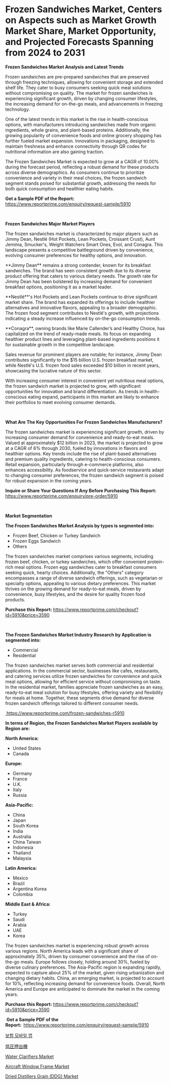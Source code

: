 <p><h1>Frozen Sandwiches Market, Centers on Aspects such as Market Growth Market Share, Market Opportunity, and Projected Forecasts Spanning from 2024 to 2031</h1></p><p><strong>Frozen Sandwiches Market Analysis and Latest Trends</strong></p>
<p><p>Frozen sandwiches are pre-prepared sandwiches that are preserved through freezing techniques, allowing for convenient storage and extended shelf life. They cater to busy consumers seeking quick meal solutions without compromising on quality. The market for frozen sandwiches is experiencing significant growth, driven by changing consumer lifestyles, the increasing demand for on-the-go meals, and advancements in freezing technology.</p><p>One of the latest trends in this market is the rise in health-conscious options, with manufacturers introducing sandwiches made from organic ingredients, whole grains, and plant-based proteins. Additionally, the growing popularity of convenience foods and online grocery shopping has further fueled market expansion. Innovations in packaging, designed to maintain freshness and enhance connectivity through QR codes for nutritional information are also gaining traction.</p><p>The Frozen Sandwiches Market is expected to grow at a CAGR of 10.00% during the forecast period, reflecting a robust demand for these products across diverse demographics. As consumers continue to prioritize convenience and variety in their meal choices, the frozen sandwich segment stands poised for substantial growth, addressing the needs for both quick consumption and healthier eating habits.</p></p>
<p><strong>Get a Sample PDF of the Report:&nbsp;</strong> <a href="https://www.reportprime.com/enquiry/request-sample/5910">https://www.reportprime.com/enquiry/request-sample/5910</a></p>
<p>&nbsp;</p>
<p><strong>Frozen Sandwiches Major Market Players</strong></p>
<p><p>The frozen sandwiches market is characterized by major players such as Jimmy Dean, Nestlé (Hot Pockets, Lean Pockets, Croissant Crust), Aunt Jemima, Smucker's, Weight Watchers Smart Ones, Evol, and Conagra. This landscape presents a competitive battleground driven by convenience, evolving consumer preferences for healthy options, and innovation.</p><p>**Jimmy Dean** remains a strong contender, known for its breakfast sandwiches. The brand has seen consistent growth due to its diverse product offering that caters to various dietary needs. The growth rate for Jimmy Dean has been bolstered by increasing demand for convenient breakfast options, positioning it as a market leader.</p><p>**Nestlé**'s Hot Pockets and Lean Pockets continue to drive significant market share. The brand has expanded its offerings to include healthier alternatives and innovative flavors, appealing to a broader demographic. The frozen food segment contributes to Nestlé's growth, with projections indicating a steady increase influenced by on-the-go consumption trends.</p><p>**Conagra**, owning brands like Marie Callender’s and Healthy Choice, has capitalized on the trend of ready-made meals. Its focus on expanding healthier product lines and leveraging plant-based ingredients positions it for sustainable growth in the competitive landscape.</p><p>Sales revenue for prominent players are notable; for instance, Jimmy Dean contributes significantly to the $15 billion U.S. frozen breakfast market, while Nestlé's U.S. frozen food sales exceeded $10 billion in recent years, showcasing the lucrative nature of this sector.</p><p>With increasing consumer interest in convenient yet nutritious meal options, the frozen sandwich market is projected to grow, with significant opportunities for innovation and brand differentiation. As trends in health-conscious eating expand, participants in this market are likely to enhance their portfolios to meet evolving consumer demands.</p></p>
<p>&nbsp;</p>
<p><strong>What Are The Key Opportunities For Frozen Sandwiches Manufacturers?</strong></p>
<p><p>The frozen sandwiches market is experiencing significant growth, driven by increasing consumer demand for convenience and ready-to-eat meals. Valued at approximately $12 billion in 2023, the market is projected to grow at a CAGR of 6% through 2030, fueled by innovations in flavors and healthier options. Key trends include the rise of plant-based alternatives and premium quality ingredients, catering to health-conscious consumers. Retail expansion, particularly through e-commerce platforms, also enhances accessibility. As foodservice and quick-service restaurants adapt to changing consumer preferences, the frozen sandwich segment is poised for robust expansion in the coming years.</p></p>
<p><strong>Inquire or Share Your Questions If Any Before Purchasing This Report:</strong> <a href="https://www.reportprime.com/enquiry/pre-order/5910">https://www.reportprime.com/enquiry/pre-order/5910</a></p>
<p>&nbsp;</p>
<p><strong>Market Segmentation</strong></p>
<p><strong>The Frozen Sandwiches Market Analysis by types is segmented into:</strong></p>
<p><ul><li>Frozen Beef, Chicken or Turkey Sandwich</li><li>Frozen Eggs Sandwich</li><li>Others</li></ul></p>
<p><p>The frozen sandwiches market comprises various segments, including frozen beef, chicken, or turkey sandwiches, which offer convenient protein-rich meal options. Frozen egg sandwiches cater to breakfast consumers seeking quick, hearty choices. Additionally, the "Others" category encompasses a range of diverse sandwich offerings, such as vegetarian or specialty options, appealing to various dietary preferences. This market thrives on the growing demand for ready-to-eat meals, driven by convenience, busy lifestyles, and the desire for quality frozen food products.</p></p>
<p><strong>Purchase this Report:&nbsp;</strong><a href="https://www.reportprime.com/checkout?id=5910&price=3590">https://www.reportprime.com/checkout?id=5910&price=3590</a></p>
<p>&nbsp;</p>
<p><strong>The Frozen Sandwiches Market Industry Research by Application is segmented into:</strong></p>
<p><ul><li>Commercial</li><li>Residential</li></ul></p>
<p><p>The frozen sandwiches market serves both commercial and residential applications. In the commercial sector, businesses like cafes, restaurants, and catering services utilize frozen sandwiches for convenience and quick meal options, allowing for efficient service without compromising on taste. In the residential market, families appreciate frozen sandwiches as an easy, ready-to-eat meal solution for busy lifestyles, offering variety and flexibility for meals at home. Together, these segments drive demand for diverse frozen sandwich offerings tailored to different consumer needs.</p></p>
<p><a href="https://www.reportprime.com/frozen-sandwiches-r5910">&nbsp;https://www.reportprime.com/frozen-sandwiches-r5910</a></p>
<p><strong>In terms of Region, the Frozen Sandwiches Market Players available by Region are:</strong></p>
<p>
    <p> <strong> North America: </strong>
        <ul>
            <li>United States</li>
            <li>Canada</li>
        </ul>
        </p> 
    <p> <strong> Europe: </strong>
        <ul>
            <li>Germany</li>
            <li>France</li>
            <li>U.K.</li>
            <li>Italy</li>
            <li>Russia</li>
        </ul>
        </p> 
    <p> <strong> Asia-Pacific: </strong>
        <ul>
            <li>China</li>
            <li>Japan</li>
            <li>South Korea</li>
            <li>India</li>
            <li>Australia</li>
            <li>China Taiwan</li>
            <li>Indonesia</li>
            <li>Thailand</li>
            <li>Malaysia</li>
        </ul>
        </p> 
    <p> <strong> Latin America: </strong>
        <ul>
            <li>Mexico</li>
            <li>Brazil</li>
            <li>Argentina Korea</li>
            <li>Colombia</li>
        </ul>
        </p> 
    <p> <strong> Middle East & Africa: </strong>
        <ul>
            <li>Turkey</li>
            <li>Saudi</li>
            <li>Arabia</li>
            <li>UAE</li>
            <li>Korea</li>
        </ul>
    </p>
    </p>
<p><p>The frozen sandwiches market is experiencing robust growth across various regions. North America leads with a significant share of approximately 35%, driven by consumer convenience and the rise of on-the-go meals. Europe follows closely, holding around 30%, fueled by diverse culinary preferences. The Asia-Pacific region is expanding rapidly, expected to capture about 25% of the market, given rising urbanization and changing dietary habits. China, an emerging market, is projected to account for 10%, reflecting increasing demand for convenience foods. Overall, North America and Europe are anticipated to dominate the market in the coming years.</p></p>
<p><strong>Purchase this Report: </strong><a href="https://www.reportprime.com/checkout?id=5910&price=3590">https://www.reportprime.com/checkout?id=5910&price=3590</a></p>
<p>&nbsp;<strong>Get a Sample PDF of the Report:&nbsp;&nbsp;</strong><a href="https://www.reportprime.com/enquiry/request-sample/5910">https://www.reportprime.com/enquiry/request-sample/5910</a></p>
<p><strong></strong></p>
<p><p><a href="https://medium.com/@adsogvwv75/%EB%B3%B4%ED%97%98-%EB%AA%A8%EB%B0%94%EC%9D%BC-%EC%95%B1-%EC%8B%9C%EC%9E%A5-%EB%8F%99%ED%96%A5-%EB%B0%8F-%EC%A0%84%EB%9E%B5%EC%A0%81-%EC%8B%9C%EC%9E%A5-%ED%86%B5%EC%B0%B0%EB%A0%A5-2024-2031-b5f399fd5c87">보험 모바일 앱</a></p><p><a href="https://medium.com/@qyzhmeiu47/%E4%BD%8E%E5%9C%A7%E6%8A%BC%E3%81%97%E5%87%BA%E3%81%97%E6%A9%9F%E5%B8%82%E5%A0%B4%E3%81%AB%E9%96%A2%E3%81%99%E3%82%8B%E6%B4%9E%E5%AF%9F-%E5%B8%82%E5%A0%B4%E3%83%97%E3%83%AC%E3%83%BC%E3%83%A4%E3%83%BC-%E5%B8%82%E5%A0%B4%E8%A6%8F%E6%A8%A1-%E5%9C%B0%E7%90%86%E7%9A%84%E5%9C%B0%E5%9F%9F-%E3%81%8A%E3%82%88%E3%81%B3%E4%BA%88%E6%B8%AC-2024%E5%B9%B4-2031%E5%B9%B4-3fe6c93e606a">低圧押出機</a></p><p><a href="https://medium.com/@raperang95/water-clarifiers-market-share-size-trends-industry-analysis-report-by-type-by-end-use-dba176509c82">Water Clarifiers Market</a></p><p><a href="https://www.linkedin.com/pulse/aircraft-window-frame-market-global-regional-analysis-focus-87c5f?trackingId=zXxCh08ZREGyPs9x6iq8bw%3D%3D">Aircraft Window Frame Market</a></p><p><a href="https://issuu.com/reportprime-2/docs/dried-distillers-grain-ddg-market-s_1f36d618d70682">Dried Distillers Grain (DDG) Market</a></p></p>